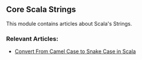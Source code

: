 ## Core Scala Strings

This module contains articles about Scala's Strings.

### Relevant Articles:
-  [Convert From Camel Case to Snake Case in Scala](https://www.baeldung.com/scala/camel-snake-case-automatic-conversion)
